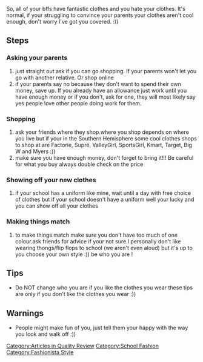 So, all of your bffs have fantastic clothes and you hate your clothes.
It's normal, if your struggling to convince your parents your clothes
aren't cool enough, don't worry I've got you covered. :))

## Steps

### Asking your parents

1.  just straight out ask if you can go shopping. If your parents won't
    let you go with another relative. Or shop online
2.  if your parents say no because they don't want to spend their own
    money, save up. If you already have an allowance just work until you
    have enough money or if you don't, ask for one, they will most
    likely say yes people love other people doing work for them.

### Shopping

1.  ask your friends where they shop.where you shop depends on where you
    live but if your in the Southern Hemisphere some cool clothes shops
    to shop at are Factorie, Supré, ValleyGirl, SportsGirl, Kmart,
    Target, Big W and Myers :))
2.  make sure you have enough money, don't forget to bring it!!! Be
    careful for what you buy always double check on the price

### Showing off your new clothes

1.  if your school has a uniform like mine, wait until a day with free
    choice of clothes but if your school doesn't have a uniform well
    your lucky and you can show off all your clothes

### Making things match

1.  to make things match make sure you don't have too much of one
    colour.ask friends for advice if your not sure.I personally don't
    like wearing thongs/flip flops to school (we aren't even aloud) but
    it's up to you choose your own style :)) be who you are !

## Tips

-   Do NOT change who you are if you like the clothes you wear these
    tips are only if you don't like the clothes you wear :))

## Warnings

-   People might make fun of you, just tell them your happy with the way
    you look and walk off :))

[Category:Articles in Quality
Review](Category:Articles_in_Quality_Review "wikilink") [Category:School
Fashion](Category:School_Fashion "wikilink") [Category:Fashionista
Style](Category:Fashionista_Style "wikilink")